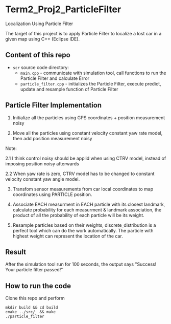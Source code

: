 # Term2_Proj2_ParticleFilter
Localization Using Particle Filter

The target of this project is to apply Particle Filter to localize a lost car in a given map using C++ (Eclipse IDE).

## Content of this repo
- `scr` source code directory:
  - `main.cpp` - communicate with simulation tool, call functions to run the Particle Filter and calculate Error
  - `particle_filter.cpp` - initializes the Particle Filter, execute predict, update and resample function of Particle Filter

## Particle Filter Implementation

1. Initialize all the particles using GPS coordinates + position measurement noisy

2. Move all the particles using constant velocity constant yaw rate model, then add position measurement noisy

Note:

2.1 I think control noisy should be applid when using CTRV model, instead of imposing position noisy afterwards

2.2 When yaw rate is zero, CTRV model has to be changed to constant velocity constant yaw angle model.

3. Transfom sensor measurements from car local coordinates to map coordinates using PARTICLE position.

4. Associate EACH measurment in EACH particle with its closest landmark, calculate probability for each measurment & landmark association, the product of all the probability of each particle will be its weight.

5. Resample particles based on their weights, discrete_distribution is a perfect tool which can do the work automatically. The particle with highest weight can represent the location of the car. 

## Result

After the simulation tool run for 100 seconds, the output says "Success! Your particle filter passed!" 

## How to run the code
Clone this repo and perform
```
mkdir build && cd build
cmake ../src/  && make
./particle_filter 
```



